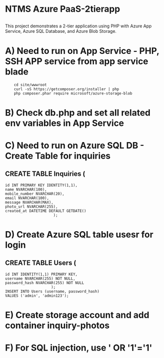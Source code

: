 # NTMS Azure PaaS-2tierapp 
## 
This project demonstrates a 2-tier application using PHP with Azure App Service, Azure SQL Database, and Azure Blob Storage.
# A) Need to run on App Service - PHP, SSH APP service from app service blade
        cd site/wwwroot
        curl -sS https://getcomposer.org/installer | php
        php composer.phar require microsoft/azure-storage-blob

# B) Check db.php and set all related env variables in App Service


# C) Need to run on Azure SQL DB - Create Table for inquiries
## CREATE TABLE Inquiries (
    id INT PRIMARY KEY IDENTITY(1,1),
    name NVARCHAR(100),
    mobile_number NVARCHAR(20),
    email NVARCHAR(100),
    message NVARCHAR(MAX),
    photo_url NVARCHAR(255),
    created_at DATETIME DEFAULT GETDATE()
                          );

# D) Create Azure SQL table usesr for login
   ## CREATE TABLE Users (
    id INT IDENTITY(1,1) PRIMARY KEY,
    username NVARCHAR(255) NOT NULL,
    password_hash NVARCHAR(255) NOT NULL
                         );
    INSERT INTO Users (username, password_hash) 
    VALUES ('admin', 'admin123');

# E) Create storage account and add container inquiry-photos
# F) For SQL injection, use ' OR '1'='1'
